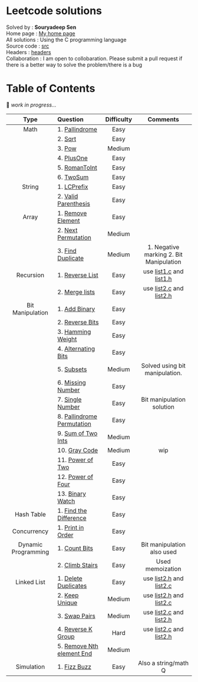 # Leetcode solutions

Solved by     : **Souryadeep Sen**  
Home page     : [My home page](https://github.com/Souryadeep)  
All solutions : Using the C programming language  
Source code   : [src](https://github.com/Souryadeep/Leetcode/tree/master/src)  
Headers       : [headers](https://github.com/Souryadeep/Leetcode/tree/master/include)  
Collaboration : I am open to collobaration. Please submit a pull request if there is a better way to solve the problem/there is a bug

# Table of Contents

👷 *work in progress...*  



| Type     |    Question                                                                |  Difficulty | Comments 		|
|:--------:|:-------------------------------------------------------------------------- |:-----------:|:-----------------------:|
| Math     |1. [Pallindrome](https://leetcode.com/problems/palindrome-number/)          |Easy         |          		|
|          |2. [Sqrt](https://leetcode.com/problems/sqrtx/)                             |Easy         |          		|
|          |3. [Pow](https://leetcode.com/problems/powx-n/)                             |Medium       |		 		|
|          |4. [PlusOne](https://leetcode.com/problems/plus-one/)                       |Easy         |		 		|
|          |5. [RomanToInt](https://leetcode.com/problems/roman-to-integer/)            |Easy         |		 		|
|          |6. [TwoSum](https://leetcode.com/problems/two-sum)                          |Easy         |		 		|
| String   |1. [LCPrefix](https://leetcode.com/problems/longest-common-prefix/)         |Easy         |	 		     | 
|          |2. [Valid Parenthesis](https://leetcode.com/problems/valid-parentheses/)    |Easy         |		 		|
| Array    |1. [Remove Element](https://leetcode.com/problems/remove-element/)		|Easy	      |		 		|
|          |2. [Next Permutation](https://leetcode.com/problems/next-permutation/)      |Medium       |		 	      	|
|          |3. [Find Duplicate](https://leetcode.com/problems/find-the-duplicate-number/)|Medium      |1. Negative marking 2. Bit Manipulation|
| Recursion|1. [Reverse List](https://leetcode.com/problems/reverse-linked-list/)       |Easy         |use [list1.c](https://github.com/Souryadeep/Leetcode/blob/master/src/list1.c) and [list1.h](https://github.com/Souryadeep/Leetcode/blob/master/include/list1.h)	|
|          |2. [Merge lists](https://leetcode.com/problems/merge-two-sorted-lists/)     |Easy         |use [list2.c](https://github.com/Souryadeep/Leetcode/blob/master/src/list2.c) and [list2.h](https://github.com/Souryadeep/Leetcode/blob/master/include/list2.h)|
| Bit Manipulation|1. [Add Binary](https://leetcode.com/problems/add-binary/)           |Easy         |                         |
|          |2. [Reverse Bits](https://leetcode.com/problems/reverse-bits/)              |Easy         |                         |
|          |3. [Hamming Weight](https://leetcode.com/problems/number-of-1-bits/)        |Easy         |                         |
|          |4. [Alternating Bits](https://leetcode.com/problems/binary-number-with-alternating-bits/)|Easy    |                 |
|          |5. [Subsets](https://leetcode.com/problems/subsets/)                        |Medium       |Solved using bit manipulation. |
|          |6. [Missing Number](https://leetcode.com/problems/missing-number/)          |Easy         |                         |
|          |7. [Single Number](https://leetcode.com/problems/single-number/)            |Easy         |Bit manipulation solution|
|          |8. [Pallindrome Permutation](https://leetcode.com/problems/palindrome-permutation/)|Easy  |                         |
|          |9. [Sum of Two Ints](https://leetcode.com/problems/sum-of-two-integers/)    |Medium       |                         |
|          |10. [Gray Code](https://leetcode.com/problems/gray-code/)                   |Medium       |wip                      |
|          |11. [Power of Two](https://leetcode.com/problems/power-of-two/submissions/) |Easy         |                         |
|          |12. [Power of Four](https://leetcode.com/problems/power-of-four/)           |Easy         |                         |
|          |13. [Binary Watch](https://leetcode.com/problems/binary-watch/)             |Easy         |                         |
| Hash Table|1. [Find the Difference](https://leetcode.com/problems/find-the-difference/)|Easy	      |                         |
|Concurrency|1. [Print in Order](https://leetcode.com/problems/print-in-order/)         |Easy	      |                         |
|Dynamic Programming|1. [Count Bits](https://leetcode.com/problems/counting-bits/)       |Easy         |Bit manipulation also used| 
|          |2. [Climb Stairs](https://leetcode.com/problems/climbing-stairs/)           |Easy         |Used memoization         |
| Linked List|1. [Delete Duplicates](https://leetcode.com/problems/remove-duplicates-from-sorted-list/)|Easy   |use [list2.h](https://github.com/Souryadeep/Leetcode/blob/master/include/list2.h) and [list2.c](https://github.com/Souryadeep/Leetcode/blob/master/src/list2.c)                 |
|           |2. [Keep Unique](https://leetcode.com/problems/remove-duplicates-from-sorted-list-ii/)|Medium|use [list2.h](https://github.com/Souryadeep/Leetcode/blob/master/include/list2.h) and [list2.c](https://github.com/Souryadeep/Leetcode/blob/master/src/list2.c)                    |
|           |3. [Swap Pairs](https://leetcode.com/problems/swap-nodes-in-pairs/)        |Medium       |use [list2.c](https://github.com/Souryadeep/Leetcode/blob/master/src/list2.c) and [list2.h](https://github.com/Souryadeep/Leetcode/blob/master/include/list2.h)|
|           |4. [Reverse K Group](https://leetcode.com/problems/reverse-nodes-in-k-group/)|Hard       |use [list2.c](https://github.com/Souryadeep/Leetcode/blob/master/src/list2.c) and [list2.h](https://github.com/Souryadeep/Leetcode/blob/master/include/list2.h)|
|           |5. [Remove Nth element End](https://leetcode.com/problems/remove-nth-node-from-end-of-list/)|Medium|               |
| Simulation|1. [Fizz Buzz](https://leetcode.com/problems/fizz-buzz/)                   |Easy         |Also a string/math Q     |
